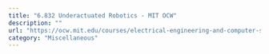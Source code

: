 ```yaml
---
title: "6.832 Underactuated Robotics - MIT OCW"
description: ""
url: "https://ocw.mit.edu/courses/electrical-engineering-and-computer-science/6-832-underactuated-robotics-spring-2009/"
category: "Miscellaneous"
---
```

